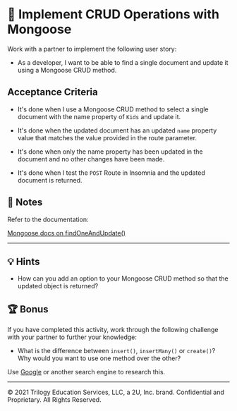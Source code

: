 # 📖 Implement CRUD Operations with Mongoose

Work with a partner to implement the following user story:

* As a developer, I want to be able to find a single document and update it using a Mongoose CRUD method.

## Acceptance Criteria

* It's done when I use a Mongoose CRUD method to select a single document with the name property of `Kids` and update it. 

* It's done when the updated document has an updated `name` property value that matches the value provided in the route parameter. 

* It's done when only the name property has been updated in the document and no other changes have been made. 

* It's done when I test the `POST` Route in Insomnia and the updated document is returned. 

## 📝 Notes

Refer to the documentation: 

[Mongoose docs on findOneAndUpdate()](https://mongoosejs.com/docs/tutorials/findoneandupdate.html)

---

## 💡 Hints

* How can you add an option to your Mongoose CRUD method so that the updated object is returned?

## 🏆 Bonus

If you have completed this activity, work through the following challenge with your partner to further your knowledge:

* What is the difference between `insert()`, `insertMany()` or `create()`? Why would you want to use one method over the other?

Use [Google](https://www.google.com) or another search engine to research this.

---
© 2021 Trilogy Education Services, LLC, a 2U, Inc. brand. Confidential and Proprietary. All Rights Reserved.
